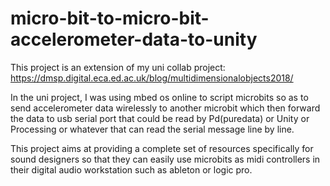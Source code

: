 # micro-bit-to-micro-bit-accelerometer-data-to-unity
This project is an extension of my uni collab project:
https://dmsp.digital.eca.ed.ac.uk/blog/multidimensionalobjects2018/

In the uni project, I was using mbed os online to script microbits so as to send accelerometer data wirelessly to another microbit which then forward the data to usb serial port that could be read by Pd(puredata) or Unity or Processing or whatever that can read the serial message line by line.

This project aims at providing a complete set of resources specifically for sound designers so that they can easily use microbits as midi controllers in their digital audio workstation such as ableton or logic pro.

